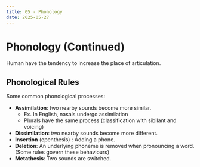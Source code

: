 ```yaml
---
title: 05 - Phonology
date: 2025-05-27
---
```


# Phonology (Continued)

Human have the tendency to increase the place of articulation.

## Phonological Rules

Some common phonological processes:
- **Assimilation**: two nearby sounds become more similar.
  - Ex. In English, nasals undergo assimilation
  - Plurals have the same process (classification with sibilant and voicing)
- **Dissimilation**: two nearby sounds become more different.
- **Insertion** (epenthesis) : Adding a phone.
- **Deletion**: An underlying phoneme is removed when pronouncing a word. (Some rules govern these behaviours)
- **Metathesis**: Two sounds are switched.